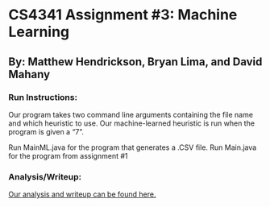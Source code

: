 # CS4341 Assignment #3: Machine Learning
## By: Matthew Hendrickson, Bryan Lima, and David Mahany

### Run Instructions:
Our program takes two command line arguments containing the file name and which heuristic to use.
Our machine-learned heuristic is run when the program is given a “7”.

Run MainML.java for the program that generates a .CSV file.
Run Main.java for the program from assignment #1


### Analysis/Writeup:
[Our analysis and writeup can be found here.](https://docs.google.com/document/d/1TOy_0h5-aeW2qbcFHEjy1BDlHcgbV6KWIhgDXDZihbY/edit#)

